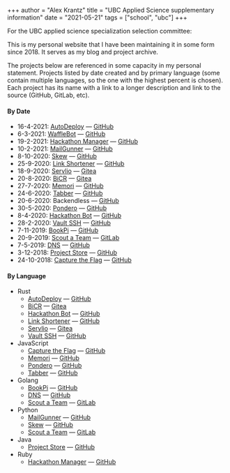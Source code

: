 +++
author = "Alex Krantz"
title = "UBC Applied Science supplementary information"
date = "2021-05-21"
tags = ["school", "ubc"]
+++

For the UBC applied science specialization selection committee:

This is my personal website that I have been maintaining it in some form since 2018.
It serves as my blog and project archive.

The projects below are referenced in some capacity in my personal statement.
Projects listed by date created and by primary language (some contain multiple languages, so the one with the highest percent is chosen).
Each project has its name with a link to a longer description and link to the source (GitHub, GitLab, etc).

#### By Date

- 16-4-2021: [AutoDeploy](/projects/autodeploy/) — [GitHub](https://github.com/WaffleHacks/autodeploy)
- 6-3-2021: [WaffleBot](/projects/wafflebot/) — [GitHub](https://github.com/WaffleHacks/wafflebot)
- 19-2-2021: [Hackathon Manager](/projects/hackathon-manager/) — [GitHub](https://github.com/WaffleHacks/hackathon-manager)
- 10-2-2021: [MailGunner](/projects/mailgunner/) — [GitHub](https://github.com/WaffleHacks/mailgunner)
- 8-10-2020: [Skew](/projects/skew/) — [GitHub](https://github.com/akrantz01/skew) 
- 25-9-2020: [Link Shortener](/projects/link-shortener/) — [GitHub](https://github.com/akrantz01/link-shortener) 
- 18-9-2020: [Servlio](/projects/servlio/) — [Gitea](https://code.krantz.dev/servlio)
- 20-8-2020: [BiCR](/projects/bicr/) — [Gitea](https://code.krantz.dev/servlio/bicr)
- 27-7-2020: [Memori](/projects/memori/) — [GitHub](https://github.com/akrantz01/cssi-memori)
- 24-6-2020: [Tabber](/projects/tabber/) — [GitHub](https://github.com/akrantz01/tabber)
- 20-6-2020: Backendless — [GitHub](https://github.com/akrantz01/backendless)
- 30-5-2020: [Pondero](/projects/pondero/) — [GitHub](https://github.com/akrantz01/covid19-spaceapps) 
- 8-4-2020: [Hackathon Bot](/projects/hackathon-bot/) — [GitHub](https://github.com/akrantz01/hackathon-bot)
- 28-2-2020: [Vault SSH](/projects/vssh/) — [GitHub](https://github.com/akrantz01/vssh)
- 7-11-2019: [BookPi](/projects/bookpi/) — [GitHub](https://github.com/akrantz01/bookpi)
- 20-9-2019: [Scout a Team](/projects/scout-a-team/) — [GitLab](https://gitlab.com/scout-a-team)
- 7-5-2019: [DNS](/projects/custom-dns/) — [GitHub](https://github.com/akrantz01/dns)
- 3-12-2018: [Project Store](/projects/project-store/) — [GitHub](https://github.com/akrantz01/project-store)
- 24-10-2018: [Capture the Flag](/projects/capture-the-flag/) — [GitHub](https://github.com/akrantz01/capture-the-flag)


#### By Language

- Rust
  - [AutoDeploy](/projects/autodeploy/) — [GitHub](https://github.com/WaffleHacks/autodeploy)
  - [BiCR](/projects/bicr/) — [Gitea](https://code.krantz.dev/servlio/bicr)
  - [Hackathon Bot](/projects/hackathon-bot/) — [GitHub](https://github.com/akrantz01/hackathon-bot)
  - [Link Shortener](/projects/link-shortener/) — [GitHub](https://github.com/akrantz01/link-shortener)
  - [Servlio](/projects/servlio/) — [Gitea](https://code.krantz.dev/servlio)
  - [Vault SSH](/projects/vssh/) — [GitHub](https://github.com/akrantz01/vssh)
- JavaScript
  - [Capture the Flag](/projects/capture-the-flag/) — [GitHub](https://github.com/akrantz01/capture-the-flag)
  - [Memori](/projects/memori/) — [GitHub](https://github.com/akrantz01/cssi-memori)
  - [Pondero](/projects/pondero/) — [GitHub](https://github.com/akrantz01/covid19-spaceapps)
  - [Tabber](/projects/tabber/) — [GitHub](https://github.com/akrantz01/tabber)
- Golang
  - [BookPi](/projects/bookpi/) — [GitHub](https://github.com/akrantz01/bookpi)
  - [DNS](/projects/custom-dns/) — [GitHub](https://github.com/akrantz01/dns)
  - [Scout a Team](/projects/scout-a-team/) — [GitLab](https://gitlab.com/scout-a-team)
- Python
  - [MailGunner](/projects/mailgunner/) — [GitHub](https://github.com/WaffleHacks/mailgunner)
  - [Skew](/projects/skew/) — [GitHub](https://github.com/akrantz01/skew)
  - [Scout a Team](/projects/scout-a-team/) — [GitLab](https://gitlab.com/scout-a-team)
- Java
  - [Project Store](/projects/project-store/) — [GitHub](https://github.com/akrantz01/project-store)
- Ruby
  - [Hackathon Manager](/projects/hackathon-manager/) — [GitHub](https://github.com/WaffleHacks/hackathon-manager)
